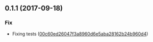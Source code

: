 <a name="0.1.1"></a>
## 0.1.1 (2017-09-18)


### Fix

* Fixing tests ([00c60ed26047f3a8960d6e5aba28162b24b960d4](https://github.com/advanced-rest-client/arc-data-settings-panel/commit/00c60ed26047f3a8960d6e5aba28162b24b960d4))



